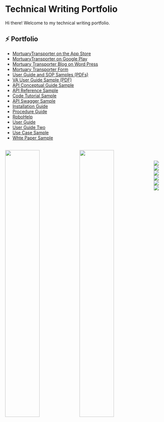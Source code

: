 # Technical Writing Portfolio



Hi there! Welcome to my technical writing portfolio.

## :zap: Portfolio
<ul>
<li><a href="https://apps.apple.com/us/app/mortuarytransporter/id6450929074">MortuaryTransporter on the App Store</a></li>
<li><a href="https://play.google.com/store/apps/details?id=com.ryansplan.mortuarytransport">MortuaryTransporter on Google Play</a></li>
<li><a href="https://mortuarytransporter.com/">Mortuary Transporter Blog on Word Press</a></li>  
<li><a href="https://ryansplan.github.io/MortuaryTransportPages/FirstCallLogTemplate.html">Mortuary Transporter Form</a></li>
<li><a href="https://drive.google.com/drive/folders/1sF6wAKnpQAj-5yjF_ztXr2omSh01DIEv">User Guide and SOP Samples (PDFs)</a></li>
<li><a href="https://www.va.gov/vdl/documents/VistA_GUI_Hybrids/VA_Enrollment_System_Archive/ves_6_2_ug.pdf">VA User Guide Sample (PDF)</a></li> 
<li><a href="https://github.com/ryansplan/technicalwritingsamples/wiki/API-Conceptual-Guide-Sample">API Conceptual Guide Sample</a></li>
<li><a href="https://github.com/ryansplan/technicalwritingsamples/wiki/API-Reference-Sample">API Reference Sample</a></li>
<li><a href="https://github.com/ryansplan/technicalwritingsamples/wiki/Code-Tutorial-Sample">Code Tutorial Sample</a></li>
<li><a href="https://github.com/ryansplan/technicalwritingsamples/wiki/API-Swagger-Sample">API Swagger Sample</a></li>
<li><a href="https://github.com/ryansplan/technicalwritingsamples/wiki/Installation-Guide-Sample">Installation Guide</a></li>
<li><a href="https://github.com/ryansplan/technicalwritingsamples/wiki/Procedure-Guide-Sample">Procedure Guide</a></li>
<li><a href="https://github.com/ryansplan/technicalwritingsamples/wiki/RoboHelp">RoboHelp</a></li>
<li><a href="https://github.com/ryansplan/technicalwritingsamples/wiki/User-Guide-Sample">User Guide</a></li>
<li><a href="https://github.com/ryansplan/technicalwritingsamples/wiki/User-Guide-Sample-Two">User Guide Two</a></li>
<li><a href="https://github.com/ryansplan/technicalwritingsamples/wiki/Use-Case-sample">Use Case Sample</a></li> 
<li><a href="https://github.com/ryansplan/technicalwritingsamples/wiki/White-Paper-Sample">Whte Paper Sample</a></li> 
  
</ul>

<br>

<img align="left" width="47%" src= "https://github-readme-stats.vercel.app/api?username=ryansplan&show_icons=true&theme=transparent" />

<img align="left" width="47%" src= "https://github-readme-stats.vercel.app/api/top-langs/?username=ryansplan" />

<br>
<br>

<img align="left" src="https://img.shields.io/badge/adobe-%23FF0000.svg?style=for-the-badge&logo=adobe&logoColor=white" />

<img align="left" src="https://img.shields.io/badge/Adobe%20Dreamweaver-FF61F6.svg?style=for-the-badge&logo=Adobe%20Dreamweaver&logoColor=white" />

<img align="down" src="https://img.shields.io/badge/javascript-%23323330.svg?style=for-the-badge&logo=javascript&logoColor=%23F7DF1E" />

<img align="left" src="https://img.shields.io/badge/html5-%23E34F26.svg?style=for-the-badge&logo=html5&logoColor=white" />

<img align="left" src="https://img.shields.io/badge/markdown-%23000000.svg?style=for-the-badge&logo=markdown&logoColor=white" />

<img align="left" src="https://img.shields.io/badge/css3-%231572B6.svg?style=for-the-badge&logo=css3&logoColor=white" />
